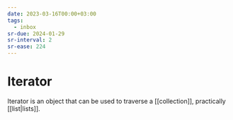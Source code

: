 ```yaml
---
date: 2023-03-16T00:00+03:00
tags:
  - inbox
sr-due: 2024-01-29
sr-interval: 2
sr-ease: 224
---
```


# Iterator

Iterator is an object that can be used to traverse a
[[collection]], practically
[[list|lists]].
